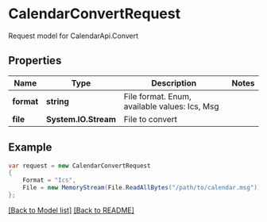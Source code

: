 
# CalendarConvertRequest

Request model for CalendarApi.Convert

## Properties

Name | Type | Description  | Notes
------------- | ------------- | ------------- | -------------
**format** | **string**| File format. Enum, available values: Ics, Msg | 
**file** | **System.IO.Stream**| File to convert | 

## Example
```csharp
var request = new CalendarConvertRequest
{ 
    Format = "Ics",
    File = new MemoryStream(File.ReadAllBytes("/path/to/calendar.msg"))
};
```

[[Back to Model list]](Models.md) [[Back to README]](README.md)
